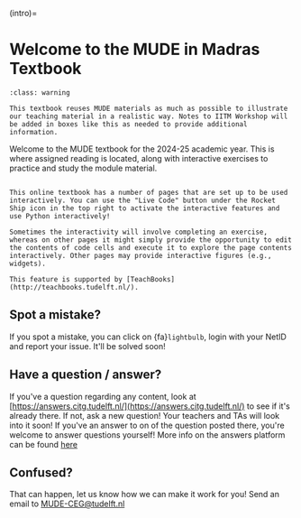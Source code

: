 (intro)=
# Welcome to the MUDE in Madras Textbook

```{admonition} IITM Workshop Note
:class: warning

This textbook reuses MUDE materials as much as possible to illustrate our teaching material in a realistic way. Notes to IITM Workshop will be added in boxes like this as needed to provide additional information.
```

Welcome to the MUDE textbook for the 2024-25 academic year. This is where assigned reading is located, along with interactive exercises to practice and study the module material.

````{admonition} Interactive Pages---Use Python in your Browser!
    
This online textbook has a number of pages that are set up to be used interactively. You can use the "Live Code" button under the Rocket Ship icon in the top right to activate the interactive features and use Python interactively!

Sometimes the interactivity will involve completing an exercise, whereas on other pages it might simply provide the opportunity to edit the contents of code cells and execute it to explore the page contents interactively. Other pages may provide interactive figures (e.g., widgets).

This feature is supported by [TeachBooks](http://teachbooks.tudelft.nl/).

````

## Spot a mistake?
If you spot a mistake, you can click on {fa}`lightbulb`, login with your NetID and report your issue. It'll be solved soon!

## Have a question / answer?
If you've a question regarding any content, look at [https://answers.citg.tudelft.nl/](https://answers.citg.tudelft.nl/) to see if it's already there. If not, ask a new question! Your teachers and TAs will look into it soon! If you've an answer to on of the question posted there, you're welcome to answer questions yourself! More info on the answers platform can be found [here](https://mude.citg.tudelft.nl/2024/info/#answers-platform)

## Confused?
That can happen, let us know how we can make it work for you! Send an email to [MUDE-CEG@tudelft.nl](mailto:MUDE-CEG@tudelft.nl)
